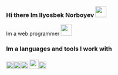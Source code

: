 ### Hi there Im Ilyosbek Norboyev  <img src="https://media3.giphy.com/media/gM5qFksULw54NMWyry/giphy.gif?cid=ecf05e47gmk8n881m8msqwyxze9tzhmvg3ey7zds2lhz2ud9&rid=giphy.gif&ct=s" width="30px"> 
Im a web programmer <img src="https://e7.pngegg.com/pngimages/973/940/png-clipart-laptop-computer-icons-user-programmer-laptop-electronics-computer.png" width="30px">
### Im a languages and tools I work with <br><br> <code><img src="https://www.clipartmax.com/png/middle/202-2022336_html-5-icon-html5.png" width="20px"></code><code><img src="http://cdn.onlinewebfonts.com/svg/img_4048.png" width="20px"></code><code><img src="https://banner2.cleanpng.com/20180920/rvp/kisspng-javascript-node-js-computer-icons-logo-application-prog-nodejs-svg-png-icon-free-download-437-44-5ba3cfbcdba2b6.0741288815374622048996.jpg" width="20px"></code>   <code><img src="https://w7.pngwing.com/pngs/933/768/png-transparent-php-computer-icons-smarty-others-miscellaneous-text-logo.png" width=25px></code><code><img src="https://fiverr-res.cloudinary.com/images/t_main1,q_auto,f_auto,q_auto,f_auto/gigs/169588613/original/d08872a5b8e2237b2b3f0bf5b93205b7367f69da/set-up-a-php-laravel-website-for-you.png" width=20px></code>
